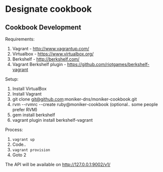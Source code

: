 # Designate cookbook

## Cookbook Development

Requirements:

1. Vagrant - http://www.vagrantup.com/
2. Virtualbox - https://www.virtualbox.org/
3. Berkshelf - http://berkshelf.com/
4. Vagrant Berkshelf plugin - https://github.com/riotgames/berkshelf-vagrant

Setup:

1. Install VirtualBox
2. Install Vagrant
3. git clone git@github.com:moniker-dns/moniker-cookbook.git
4. rvm --rvmrc --create ruby@moniker-cookbook (optional.. some people prefer RVM)
5. gem install berkshelf
6. vagrant plugin install berkshelf-vagrant

Process:

1. `vagrant up`
2. Code..
3. `vagrant provision`
4. Goto 2

The API will be available on http://127.0.0.1:9002/v1/
